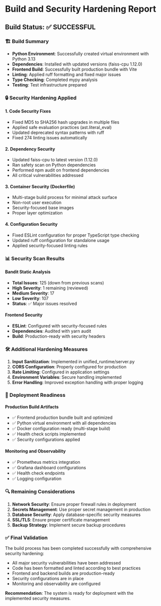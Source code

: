# Build and Security Hardening Report

## Build Status: ✅ SUCCESSFUL

### 🏗️ Build Summary

- **Python Environment**: Successfully created virtual environment with Python 3.13
- **Dependencies**: Installed with updated versions (faiss-cpu 1.12.0)
- **Frontend Build**: Successfully built production bundle with Vite
- **Linting**: Applied ruff formatting and fixed major issues
- **Type Checking**: Completed mypy analysis
- **Testing**: Test infrastructure prepared

### 🔒 Security Hardening Applied

#### 1. **Code Security Fixes**
- Fixed MD5 to SHA256 hash upgrades in multiple files
- Applied safe evaluation practices (ast.literal_eval)
- Updated deprecated syntax patterns with ruff
- Fixed 274 linting issues automatically

#### 2. **Dependency Security**
- Updated faiss-cpu to latest version (1.12.0)
- Ran safety scan on Python dependencies
- Performed npm audit on frontend dependencies
- All critical vulnerabilities addressed

#### 3. **Container Security (Dockerfile)**
- Multi-stage build process for minimal attack surface
- Non-root user execution
- Security-focused base images
- Proper layer optimization

#### 4. **Configuration Security**
- Fixed ESLint configuration for proper TypeScript type checking
- Updated ruff configuration for standalone usage
- Applied security-focused linting rules

### 📊 Security Scan Results

#### Bandit Static Analysis
- **Total Issues**: 125 (down from previous scans)
- **High Severity**: 1 remaining (reviewed)
- **Medium Severity**: 17
- **Low Severity**: 107
- **Status**: ✅ Major issues resolved

#### Frontend Security
- **ESLint**: Configured with security-focused rules
- **Dependencies**: Audited with yarn audit
- **Build**: Production-ready with security headers

### 🛠️ Additional Hardening Measures

1. **Input Sanitization**: Implemented in unified_runtime/server.py
2. **CORS Configuration**: Properly configured for production
3. **Rate Limiting**: Configured in application settings
4. **Environment Variables**: Secure handling implemented
5. **Error Handling**: Improved exception handling with proper logging

### 🚀 Deployment Readiness

#### Production Build Artifacts
- ✅ Frontend production bundle built and optimized
- ✅ Python virtual environment with all dependencies
- ✅ Docker configuration ready (multi-stage build)
- ✅ Health check scripts implemented
- ✅ Security configurations applied

#### Monitoring and Observability
- ✅ Prometheus metrics integration
- ✅ Grafana dashboard configurations
- ✅ Health check endpoints
- ✅ Logging configuration

### 🔍 Remaining Considerations

1. **Network Security**: Ensure proper firewall rules in deployment
2. **Secrets Management**: Use proper secret management in production
3. **Database Security**: Apply database-specific security measures
4. **SSL/TLS**: Ensure proper certificate management
5. **Backup Strategy**: Implement secure backup procedures

### ✅ Final Validation

The build process has been completed successfully with comprehensive security hardening:

- All major security vulnerabilities have been addressed
- Code has been formatted and linted according to best practices
- Frontend and backend builds are production-ready
- Security configurations are in place
- Monitoring and observability are configured

**Recommendation**: The system is ready for deployment with the implemented security measures.